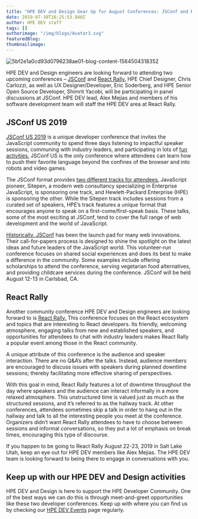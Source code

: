 ```yaml
---
title: "HPE DEV and Design Gear Up for August Conferences: JSConf and React Rally"
date: 2019-07-30T16:25:53.840Z
author: HPE DEV staff 
tags: []
authorimage: "/img/blogs/Avatar3.svg"
featuredBlog:
thumbnailimage:
---
```

![5bf2e1a0cd93d0796238ae01-blog-content-1564504318352](https://hpe-developer-portal.s3.amazonaws.com/uploads/media/2019/5/picture1-1564504318351.png)

HPE DEV and Design engineers are looking forward to attending two upcoming conferences – [JSConf](https://2019.jsconf.us/)  and [React Rally.](https://www.reactrally.com/) HPE Chief Designer, Chris Carlozzi, as well as UX Designer/Developer, Eric Soderberg, and HPE Senior Open Source Developer, Shimrit Yacobi, will be participating in panel discussions at JSConf. HPE DEV lead, Alex Mejias and members of his software development team will staff the HPE DEV area at React Rally.

## JSConf US 2019

[JSConf US 2019](https://2019.jsconf.us/) is a unique developer conference that invites the JavaScript community to spend three days listening to impactful speaker sessions, communing with industry leaders, and participating in lots of [fun activities.](https://2019.jsconf.us/about/activities/) JSConf US is the only conference where attendees can learn how to push their favorite language beyond the confines of the browser and into robots and video games. 

The JSConf format provides [two different tracks for attendees.](https://2019.jsconf.us/schedule/#first-day-of-talks) JavaScript pioneer, Sitepen, a modern web consultancy specializing in Enterprise JavaScript, is sponsoring one track, and Hewlett-Packard Enterprise (HPE) is sponsoring the other. While the Sitepen track includes sessions from a curated set of speakers, HPE’s track features a unique format that encourages anyone to speak on a first-come/first-speak basis. These talks, some of the most exciting at JSConf, tend to cover the full range of web development and the world of JavaScript.

[Historically, JSConf](https://jsconf.com/) has been the launch pad for many web innovations. Their call-for-papers process is designed to shine the spotlight on the latest ideas and future leaders of the JavaScript world. This volunteer-run conference focuses on shared social experiences and does its best to make a difference in the community. Some examples include offering scholarships to attend the conference, serving vegetarian food alternatives, and providing childcare services during the conference. JSConf will be held August 12-13 in Carlsbad, CA. 

## React Rally

Another community conference HPE DEV and Design engineers are looking forward to is [React Rally.](https://www.reactrally.com/) This conference focuses on the React ecosystem and topics that are interesting to React developers. Its friendly, welcoming atmosphere, engaging talks from new and established speakers, and opportunities for attendees to chat with industry leaders makes React Rally a popular event among those in the React community.

A unique attribute of this conference is the audience and speaker interaction. There are no Q&A’s after the talks. Instead, audience members are encouraged to discuss issues with speakers during planned downtime sessions; thereby facilitating more effective sharing of perspectives.

With this goal in mind, React Rally features a lot of downtime throughout the day where speakers and the audience can interact informally in a more relaxed atmosphere. This unstructured time is valued just as much as the structured sessions, and it’s referred to as the hallway track. At other conferences, attendees sometimes skip a talk in order to hang out in the hallway and talk to all the interesting people you meet at the conference. Organizers didn’t want React Rally attendees to have to choose between sessions and informal conversations, so they put a lot of emphasis on break times, encouraging this type of discourse.

If you happen to be going to React Rally August 22-23, 2019 in Salt Lake Utah, keep an eye out for HPE DEV members like Alex Mejias. The HPE DEV team is looking forward to being there to engage in conversations with you.

## Keep up with our HPE DEV and Design activities

HPE DEV and Design is here to support the HPE Developer Community. One of the best ways we can do this is through meet-and-greet opportunities like these two developer conferences. Keep up with where you can find us by checking our [HPE DEV Events](https://developer.hpe.com/events) page regularly. 

